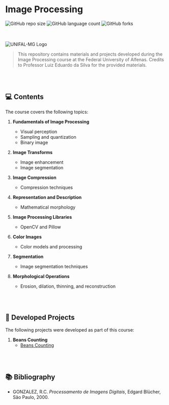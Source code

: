 # Image Processing

![GitHub repo size](https://img.shields.io/github/repo-size/giovananog/image-processing?style=for-the-badge)
![GitHub language count](https://img.shields.io/github/languages/count/giovananog/image-processing?style=for-the-badge)
![GitHub forks](https://img.shields.io/github/forks/giovananog/image-processing?style=for-the-badge)

<br><br>
<img src="https://www.unifal-mg.edu.br/portal2/wp-content/uploads/sites/52/2018/04/cropped-logo-unifal-1.png" alt="UNIFAL-MG Logo">

> This repository contains materials and projects developed during the Image Processing course at the Federal University of Alfenas. Credits to Professor Luiz Eduardo da Silva for the provided materials.

<br><br>
## 💻 Contents

The course covers the following topics:

1. **Fundamentals of Image Processing**
   - Visual perception
   - Sampling and quantization
   - Binary image

2. **Image Transforms**
   - Image enhancement
   - Image segmentation

3. **Image Compression**
   - Compression techniques

4. **Representation and Description**
   - Mathematical morphology

5. **Image Processing Libraries**
   - OpenCV and Pillow

6. **Color Images**
   - Color models and processing

7. **Segmentation**
   - Image segmentation techniques

8. **Morphological Operations**
   - Erosion, dilation, thinning, and reconstruction

<br><br>
## 📁 Developed Projects

The following projects were developed as part of this course:

1. **Beans Counting**
   - [Beans Counting](https://github.com/giovananog/beans-counting)


<br><br>
## 📚 Bibliography

- GONZALEZ, R.C. *Processamento de Imagens Digitais*, Edgard Blücher, São Paulo, 2000.
